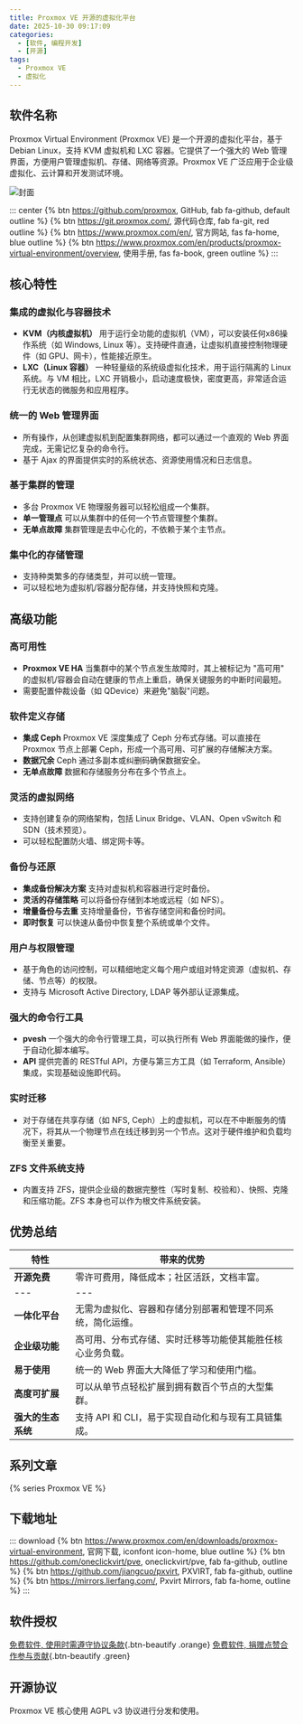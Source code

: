 ```yaml
---
title: Proxmox VE 开源的虚拟化平台
date: 2025-10-30 09:17:09
categories:
  - [软件, 编程开发]
  - [开源]
tags:
  - Proxmox VE  
  - 虚拟化 
---
```


## 软件名称

Proxmox Virtual Environment (Proxmox VE) 是一个开源的虚拟化平台，基于 Debian Linux，支持 KVM 虚拟机和 LXC 容器。它提供了一个强大的 Web 管理界面，方便用户管理虚拟机、存储、网络等资源。Proxmox VE 广泛应用于企业级虚拟化、云计算和开发测试环境。

![封面](/assets/image/cover.png)

::: center
{% btn https://github.com/proxmox, GitHub, fab fa-github, default outline %}
{% btn https://git.proxmox.com/, 源代码仓库, fab fa-git, red outline %}
{% btn https://www.proxmox.com/en/, 官方网站, fas fa-home, blue outline %}
{% btn https://www.proxmox.com/en/products/proxmox-virtual-environment/overview, 使用手册, fas fa-book, green outline %}
:::

## 核心特性

### 集成的虚拟化与容器技术

- **KVM（内核虚拟机）** 用于运行全功能的虚拟机（VM），可以安装任何x86操作系统（如 Windows, Linux 等）。支持硬件直通，让虚拟机直接控制物理硬件（如 GPU、网卡），性能接近原生。
- **LXC（Linux 容器）** 一种轻量级的系统级虚拟化技术，用于运行隔离的 Linux 系统。与 VM 相比，LXC 开销极小，启动速度极快，密度更高，非常适合运行无状态的微服务和应用程序。

### 统一的 Web 管理界面

- 所有操作，从创建虚拟机到配置集群网络，都可以通过一个直观的 Web 界面完成，无需记忆复杂的命令行。
- 基于 Ajax 的界面提供实时的系统状态、资源使用情况和日志信息。

### 基于集群的管理

- 多台 Proxmox VE 物理服务器可以轻松组成一个集群。
- **单一管理点** 可以从集群中的任何一个节点管理整个集群。
- **无单点故障** 集群管理是去中心化的，不依赖于某个主节点。

### 集中化的存储管理

- 支持种类繁多的存储类型，并可以统一管理。
- 可以轻松地为虚拟机/容器分配存储，并支持快照和克隆。

## 高级功能

### 高可用性

- **Proxmox VE HA** 当集群中的某个节点发生故障时，其上被标记为 "高可用" 的虚拟机/容器会自动在健康的节点上重启，确保关键服务的中断时间最短。
- 需要配置仲裁设备（如 QDevice）来避免"脑裂"问题。

### 软件定义存储

- **集成 Ceph** Proxmox VE 深度集成了 Ceph 分布式存储。可以直接在 Proxmox 节点上部署 Ceph，形成一个高可用、可扩展的存储解决方案。
- **数据冗余** Ceph 通过多副本或纠删码确保数据安全。
- **无单点故障** 数据和存储服务分布在多个节点上。

### 灵活的虚拟网络

- 支持创建复杂的网络架构，包括 Linux Bridge、VLAN、Open vSwitch 和 SDN（技术预览）。
- 可以轻松配置防火墙、绑定网卡等。

### 备份与还原

- **集成备份解决方案** 支持对虚拟机和容器进行定时备份。
- **灵活的存储策略** 可以将备份存储到本地或远程（如 NFS）。
- **增量备份与去重** 支持增量备份，节省存储空间和备份时间。
- **即时恢复** 可以快速从备份中恢复整个系统或单个文件。

### 用户与权限管理

- 基于角色的访问控制，可以精细地定义每个用户或组对特定资源（虚拟机、存储、节点等）的权限。
- 支持与 Microsoft Active Directory, LDAP 等外部认证源集成。

### 强大的命令行工具

- **pvesh** 一个强大的命令行管理工具，可以执行所有 Web 界面能做的操作，便于自动化脚本编写。
- **API** 提供完善的 RESTful API，方便与第三方工具（如 Terraform, Ansible）集成，实现基础设施即代码。

### 实时迁移

- 对于存储在共享存储（如 NFS, Ceph）上的虚拟机，可以在不中断服务的情况下，将其从一个物理节点在线迁移到另一个节点。这对于硬件维护和负载均衡至关重要。

### ZFS 文件系统支持

- 内置支持 ZFS，提供企业级的数据完整性（写时复制、校验和）、快照、克隆和压缩功能。ZFS 本身也可以作为根文件系统安装。

## 优势总结

| 特性 | 带来的优势 |
| --- |  --- |
| **开源免费** | 零许可费用，降低成本；社区活跃，文档丰富。 |
| --- |  --- |
| **一体化平台** | 无需为虚拟化、容器和存储分别部署和管理不同系统，简化运维。 |
| **企业级功能** | 高可用、分布式存储、实时迁移等功能使其能胜任核心业务负载。 |
| **易于使用** | 统一的 Web 界面大大降低了学习和使用门槛。 |
| **高度可扩展** | 可以从单节点轻松扩展到拥有数百个节点的大型集群。 |
| **强大的生态系统** | 支持 API 和 CLI，易于实现自动化和与现有工具链集成。 |

## 系列文章

{% series Proxmox VE %}

## 下载地址

::: download
{% btn https://www.proxmox.com/en/downloads/proxmox-virtual-environment, 官网下载, iconfont icon-home, blue outline %}
{% btn https://github.com/oneclickvirt/pve, oneclickvirt/pve, fab fa-github, outline %}
{% btn https://github.com/jiangcuo/pxvirt, PXVIRT, fab fa-github, outline %}
{% btn https://mirrors.lierfang.com/, Pxvirt Mirrors, fab fa-home, outline %}
:::

## 软件授权

[免费软件, 使用时需遵守协议条款](https://www.proxmox.com/en/services/support-services/support){.btn-beautify .orange}
[免费软件, 捐赠点赞合作参与贡献](https://www.proxmox.com/en/products/proxmox-virtual-environment/pricing){.btn-beautify .green}

## 开源协议

Proxmox VE 核心使用 AGPL v3 协议进行分发和使用。
